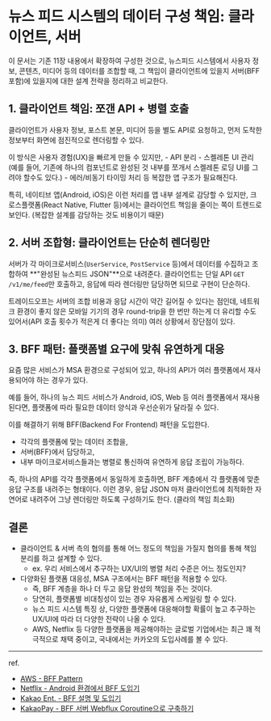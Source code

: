 # 뉴스 피드 시스템의 데이터 구성 책임: 클라이언트, 서버
이 문서는 기존 11장 내용에서 확장하여 구성한 것으로, 뉴스피드 시스템에서 사용자 정보, 콘텐츠, 미디어 등의 데이터를 조합할 때,
그 책임이 클라이언트에 있을지 서버(BFF 포함)에 있을지에 대한 설계 전략을 정리하고 비교한다.


## 1. 클라이언트 책임: 쪼갠 API + 병렬 호출
클라이언트가 사용자 정보, 포스트 본문, 미디어 등을 별도 API로 요청하고, 먼저 도착한 정보부터 화면에 점진적으로 렌더링할 수 있다.


이 방식은 사용자 경험(UX)을 빠르게 만들 수 있지만,
    - API 분리
    - 스켈레톤 UI 관리 (예를 들어, 기존에 하나의 컴포넌트로 완성된 것 내부를 쪼개서 스켈레톤 로딩 UI를 그려야 할수도 있다.)
    - 에러/비동기 타이밍 처리 등 복잡한 앱 구조가 필요해진다.


특히, 네이티브 앱(Android, iOS)은 이런 처리를 앱 내부 설계로 감당할 수 있지만, 크로스플랫폼(React Native, Flutter 등)에서는 클라이언트 책임을 줄이는 쪽이 트렌드로 보인다. (복잡한 설계를 감당하는 것도 비용이기 때문)


## 2. 서버 조합형: 클라이언트는 단순히 렌더링만
서버가 각 마이크로서비스(`UserService`, `PostService` 등)에서 데이터를 수집하고 조합하여 **"완성된 뉴스피드 JSON"**으로 내려준다.
클라이언트는 단일 API `GET /v1/me/feed`만 호출하고, 응답에 따라 렌더링만 담당하면 되므로 구현이 단순하다.


트레이드오프는 서버의 조합 비용과 응답 시간이 약간 길어질 수 있다는 점인데, 네트워크 환경이 좋지 않은 모바일 기기의 경우 round-trip을 한 번만 하는게 더 유리할 수도 있어서(API 호출 횟수가 적은게 더 좋다는 의미) 여러 상황에서 장단점이 있다.


## 3. BFF 패턴: 플랫폼별 요구에 맞춰 유연하게 대응
요즘 많은 서비스가 MSA 환경으로 구성되어 있고, 하나의 API가 여러 플랫폼에서 재사용되어야 하는 경우가 있다.


예를 들어, 하나의 뉴스 피드 서비스가 Android, iOS, Web 등 여러 플랫폼에서 재사용된다면, 플랫폼에 따라 필요한 데이터 양식과 우선순위가 달라질 수 있다.


이를 해결하기 위해 BFF(Backend For Frontend) 패턴을 도입한다.
- 각각의 플랫폼에 맞는 데이터 조합을,
- 서버(BFF)에서 담당하고,
- 내부 마이크로서비스들과는 병렬로 통신하여 유연하게 응답 조립이 가능하다.


즉, 하나의 API를 각각 플랫폼에서 동일하게 호출하면, BFF 계층에서 각 플랫폼에 맞춘 응답 구조를 내려주는 형태이다.
이런 경우, 응답 JSON 마저 클라이언트에 최적화한 자연어로 내려주어 그냥 렌더링만 하도록 구성하기도 한다. (클라의 책임 최소화)


## 결론
- 클라이언트 & 서버 측의 협의를 통해 어느 정도의 책임을 가질지 협의를 통해 책임 분리를 하고 설계할 수 있다.
   - ex. 우리 서비스에서 추구하는 UX/UI의 병렬 처리 수준은 어느 정도인지?
- 다양화된 플랫폼 대응성, MSA 구조에서는 BFF 패턴을 적용할 수 있다.
    - 즉, BFF 계층을 하나 더 두고 응답 완성의 책임을 주는 것이다.
    - 당연히, 플랫폼별 비대칭성이 있는 경우 자유롭게 스케일링 할 수 있다.
    - 뉴스 피드 시스템 특징 상, 다양한 플랫폼에 대응해야할 확률이 높고 추구하는 UX/UI에 따라 더 다양한 전략이 나올 수 있다.
    - AWS, Netflix 등 다양한 플랫폼을 제공해야하는 글로벌 기업에서는 최근 꽤 적극적으로 채택 중이고, 국내에서는 카카오의 도입사례를 볼 수 있다.


---
ref.
- [AWS - BFF Pattern](https://aws.amazon.com/ko/blogs/mobile/backends-for-frontends-pattern/)
- [Netflix - Android 환경에서 BFF 도입기](https://netflixtechblog.com/seamlessly-swapping-the-api-backend-of-the-netflix-android-app-3d4317155187)
- [Kakao Ent. - BFF 설명 및 도입기](https://tech.kakaoent.com/front-end/2022/220310-kakaopage-bff/)
- [KakaoPay - BFF 서버 Webflux Coroutine으로 구축하기](https://tech.kakaopay.com/post/bff_webflux_coroutine/)